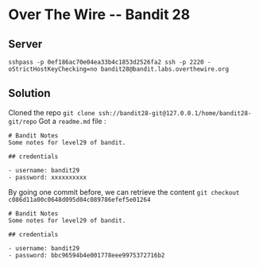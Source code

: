 # Over The Wire -- Bandit 28

## Server
```
sshpass -p 0ef186ac70e04ea33b4c1853d2526fa2 ssh -p 2220 -oStrictHostKeyChecking=no bandit28@bandit.labs.overthewire.org 
```

## Solution

Cloned the repo `git clone ssh://bandit28-git@127.0.0.1/home/bandit28-git/repo`
Got a `readme.md` file :
```
# Bandit Notes
Some notes for level29 of bandit.

## credentials

- username: bandit29
- password: xxxxxxxxxx
```

By going one commit before, we can retrieve the content `git checkout c086d11a00c0648d095d04c089786efef5e01264`
```
# Bandit Notes
Some notes for level29 of bandit.

## credentials

- username: bandit29
- password: bbc96594b4e001778eee9975372716b2
```